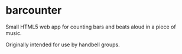 barcounter
==========

Small HTML5 web app for counting bars and beats aloud in a piece of music.

Originally intended for use by handbell groups.
